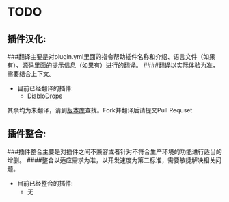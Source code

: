 TODO
====

插件汉化:
------------------------

###翻译主要是对plugin.yml里面的指令帮助插件名称和介绍、语言文件（如果有）、源码里面的提示信息（如果有）进行的翻译。
####翻译以实际体验为准，需要结合上下文。

 + 目前已经翻译的插件:
   +  [DiabloDrops](https://github.com/Nekocraft/DiabloDrops)
 
其余均为未翻译，请到[版本库](https://github.com/Nekocraft)查找。Fork并翻译后请提交Pull Requset

插件整合:
------------------------

###插件整合主要是对插件之间不兼容或者针对不符合生产环境的功能进行适当的增删。
####整合以适应需求为准，以开发速度为第二标准，需要敏捷解决相关问题。

 + 目前已经整合的插件:
   + 无
